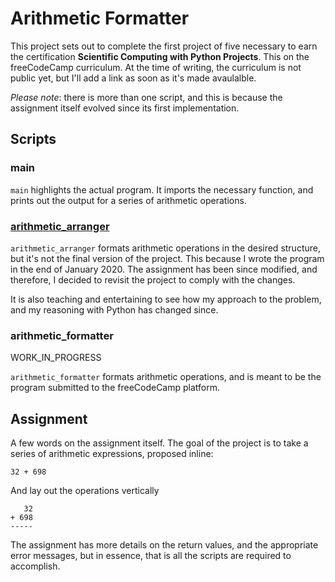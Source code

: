 # Arithmetic Formatter

This project sets out to complete the first project of five necessary to earn the certification **Scientific Computing with Python Projects**. This on the freeCodeCamp curriculum. At the time of writing, the curriculum is not public yet, but I'll add a link as soon as it's made avaulalble.

_Please note_: there is more than one script, and this is because the assignment itself evolved since its first implementation.

## Scripts

### main

`main` highlights the actual program. It imports the necessary function, and prints out the output for a series of arithmetic operations.

### [arithmetic_arranger](https://repl.it/@borntofrappe/fcc-arithmetic-arranger)

`arithmetic_arranger` formats arithmetic operations in the desired structure, but it's not the final version of the project. This because I wrote the program in the end of January 2020. The assignment has been since modified, and therefore, I decided to revisit the project to comply with the changes.

It is also teaching and entertaining to see how my approach to the problem, and my reasoning with Python has changed since.

### arithmetic_formatter

WORK_IN_PROGRESS

`arithmetic_formatter` formats arithmetic operations, and is meant to be the program submitted to the freeCodeCamp platform.

## Assignment

A few words on the assignment itself. The goal of the project is to take a series of arithmetic expressions, proposed inline:

```
32 + 698
```

And lay out the operations vertically

```
   32
+ 698
-----
```

The assignment has more details on the return values, and the appropriate error messages, but in essence, that is all the scripts are required to accomplish.
